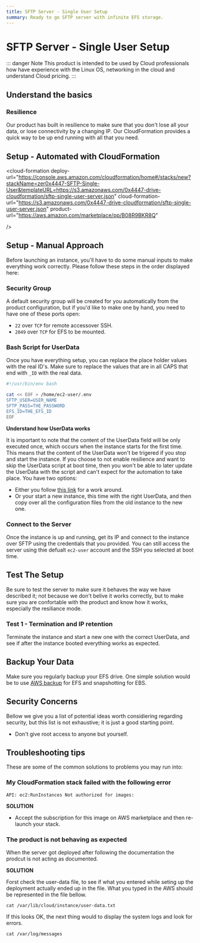 ```yaml
---
title: SFTP Server - Single User Setup
summary: Ready to go SFTP server with infinite EFS storage.
---
```


# SFTP Server - Single User Setup

::: danger Note
This product is intended to be used by Cloud professionals how have experience with the Linux OS, networking in the cloud and understand Cloud pricing.
:::

## Understand the basics

### Resilience

Our product has built in resilience to make sure that you don't lose all your data, or lose connectivity by a changing IP. Our CloudFormation provides a quick way to be up end running with all that you need.

## Setup - Automated with CloudFormation

<cloud-formation
  deploy-url="https://console.aws.amazon.com/cloudformation/home#/stacks/new?stackName=zer0x4447-SFTP-Single-User&templateURL=https://s3.amazonaws.com/0x4447-drive-cloudformation/sftp-single-user-server.json"
  cloud-formation-url="https://s3.amazonaws.com/0x4447-drive-cloudformation/sftp-single-user-server.json"
  product-url="https://aws.amazon.com/marketplace/pp/B08R9BKR8Q"

/>

## Setup - Manual Approach

Before launching an instance, you'll have to do some manual inputs to make everything work correctly. Please follow these steps in the order displayed here:

### Security Group

A default security group will be created for you automatically from the product configuration, but if you'd like to make one by hand, you need to have one of these ports open:

- `22` over `TCP` for remote accessover SSH.
- `2049` over `TCP` for EFS to be mounted.

### Bash Script for UserData

Once you have everything setup, you can replace the place holder values with the real ID's. Make sure to replace the values that are in all CAPS that end with `_ID` with the real data.

```bash
#!/usr/bin/env bash

cat << EOF > /home/ec2-user/.env
SFTP_USER=USER_NAME
SFTP_PASS=THE_PASSWORD
EFS_ID=THE_EFS_ID
EOF
```

**Understand how UserData works**

It is important to note that the content of the UserData field will be only executed once, which occurs when the instance starts for the first time. This means that the content of the UserData won't be trigered if you stop and start the instance. If you choose to not enable resilience and want to skip the UserData script at boot time, then you won't be able to later update the UserData with the script and can't expect for the automation to take place. You have two options:

- Either you follow [this link](https://aws.amazon.com/premiumsupport/knowledge-center/execute-user-data-ec2/) for a work around.
- Or your start a new instance, this time with the right UserData, and then copy over all the configuration files from the old instance to the new one.

### Connect to the Server

Once the instance is up and running, get its IP and connect to the instance over SFTP using the credentials that you provided. You can still access the server using thie defualt `ec2-user` account and the SSH you selected at boot time.

## Test The Setup

Be sure to test the server to make sure it behaves the way we have described it; not because we don't belive it works correctly, but to make sure you are confortable with the product and know how it works, especially the resiliance mode.

### Test 1 - Termination and IP retention

Terminate the instance and start a new one with the correct UserData, and see if after the instance booted everything works as expected.

## Backup Your Data

Make sure you regularly backup your EFS drive. One simple solution would be to use [AWS backup](https://aws.amazon.com/backup/) for EFS and snapshotting for EBS.

## Security Concerns

Bellow we give you a list of potential ideas worth considiering regarding security, but this list is not exhaustive; it is just a good starting point.

- Don't give root access to anyone but yourself.

## Troubleshooting tips

These are some of the common solutions to problems you may run into:

### My CloudFormation stack failed with the following error

```
API: ec2:RunInstances Not authorized for images:
```

**SOLUTION**

- Accept the subscription for this image on AWS marketplace and then re-launch your stack.

### The product is not behaving as expected

When the server got deployed after following the documentation the prodcut is not acting as documented.

**SOLUTION**

Forst check the user-data file, to see if what you entered while seting up the deployment actually ended up in the file. What you typed in the AWS should be represented in the file bellow.

```
cat /var/lib/cloud/instance/user-data.txt
```

If this looks OK, the next thing would to display the system logs and look for errors.

```
cat /var/log/messages
```
